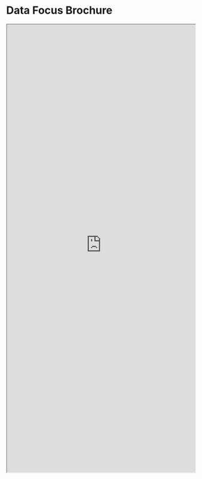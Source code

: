 # Data Focus Brochure
<iframe src="https://kafein.fra1.digitaloceanspaces.com/kafeinweb/Data%20Focus-dba63.pdf" width="100%" height="1200px" ></iframe>
